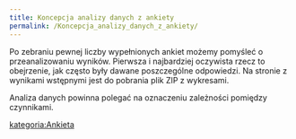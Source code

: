 ```yaml
---
title: Koncepcja analizy danych z ankiety
permalink: /Koncepcja_analizy_danych_z_ankiety/
---
```


Po zebraniu pewnej liczby wypełnionych ankiet możemy pomyśleć o przeanalizowaniu wyników. Pierwsza i najbardziej oczywista rzecz to obejrzenie, jak często były dawane poszczególne odpowiedzi. Na stronie z wynikami wstępnymi jest do pobrania plik ZIP z wykresami.

Analiza danych powinna polegać na oznaczeniu zależności pomiędzy czynnikami.

[kategoria:Ankieta](/kategoria:Ankieta "wikilink")